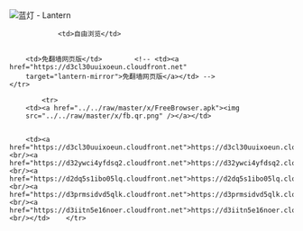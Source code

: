 

<img src="../../raw/master/x/8e0a2b81.c82003be.LanternYellow2.png" alt="蓝灯 - Lantern"/>
<table>
    <tr>
                
                <td>自由浏览</td>
        
        
        <td>免翻墙网页版</td>        <!-- <td><a href="https://d3cl30uuixoeun.cloudfront.net"
        target="lantern-mirror">免翻墙网页版</a></td> -->
    </tr>
    
            <tr>
        <td><a href="../../raw/master/x/FreeBrowser.apk"><img
        src="../../raw/master/x/fb.qr.png" /></a></td>

        
        <td><a href="https://d3cl30uuixoeun.cloudfront.net">https://d3cl30uuixoeun.cloudfront.net</a><br/><a href="https://d32ywci4yfdsq2.cloudfront.net">https://d32ywci4yfdsq2.cloudfront.net</a><br/><a href="https://d2dq5s1ibo05lq.cloudfront.net">https://d2dq5s1ibo05lq.cloudfront.net</a><br/><a href="https://d3prmsidvd5qlk.cloudfront.net">https://d3prmsidvd5qlk.cloudfront.net</a><br/><a href="https://d3iitn5e16noer.cloudfront.net">https://d3iitn5e16noer.cloudfront.net</a><br/></td>    </tr>
</table>
